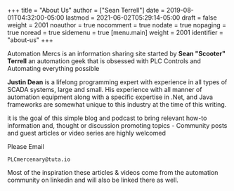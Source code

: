 +++
title = "About Us"
author = ["Sean Terrell"]
date = 2019-08-01T04:32:00-05:00
lastmod = 2021-06-02T05:29:14-05:00
draft = false
weight = 2001
noauthor = true
nocomment = true
nodate = true
nopaging = true
noread = true
sidemenu = true
[menu.main]
  weight = 2001
  identifier = "about-us"
+++

Automation Mercs is an information sharing site started by **Sean "Scooter"
Terrell** an automation geek that is obsessed with PLC Controls and Automating
everything possible

**Justin Dean** is a lifelong programming expert with experience in all types of
SCADA systems, large and small. His experience with all manner of automation
equipment along with a specific expertise in .Net, and Java frameworks are
somewhat unique to this industry at the time of this writing.

it is the goal of this simple blog and podcast to bring relevant how-to
information and, thought or discussion promoting topics - Community posts
and guest articles or video series are highly welcomed

Please Email

`PLCmercenary@tuta.io`

Most of the inspiration these articles & videos come from the automation
community on linkedin and will also be linked there as well.
